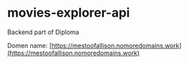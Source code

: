 # movies-explorer-api
Backend part of Diploma


Domen name: [https://mestoofallison.nomoredomains.work](https://mestoofallison.nomoredomains.work)